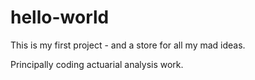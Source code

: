 # hello-world
This is my first project - and a store for all my mad ideas.

Principally coding actuarial analysis work.
